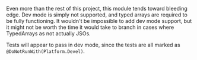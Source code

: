 Even more than the rest of this project, this module tends toward bleeding edge. Dev mode is simply not supported,
and typed arrays are required to be fully functioning. It wouldn't be impossible to add dev mode support, but it
might not be worth the time it would take to branch in cases where TypedArrays as not actually JSOs.

Tests will appear to pass in dev mode, since the tests are all marked as `@DoNotRunWith(Platform.Devel)`.